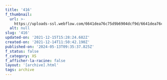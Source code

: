 ```yaml
---
title: '416'
f_thumbnail:
  url: >-
    https://uploads-ssl.webflow.com/6641dea76c75d9b6904dcf9d/6641dea76c75d9b6904dd320_416.jpg
  alt: null
slug: '416'
updated-on: '2021-12-15T15:28:24.682Z'
created-on: '2021-12-14T11:50:42.190Z'
published-on: '2024-05-13T09:35:37.825Z'
f_status: false
f_category: XS
f_afficher-la-racine: false
layout: '[archive].html'
tags: archive
---
```




